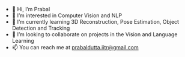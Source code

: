 - 👋 Hi, I’m Prabal
- 👀 I’m interested in Computer Vision and NLP
- 🌱 I’m currently learning 3D Reconstruction, Pose Estimation, Object Detection and Tracking 
- 💞️ I’m looking to collaborate on projects in the Vision and Language Learning
- 📫 You can reach me at prabaldutta.iitr@gmail.com
<!---
prabal09/prabal09 is a ✨ special ✨ repository because its `README.md` (this file) appears on your GitHub profile.
You can click the Preview link to take a look at your changes.
--->
